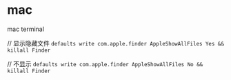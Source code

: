 # mac
mac terminal


// 显示隐藏文件
```defaults write com.apple.finder AppleShowAllFiles Yes && killall Finder```

// 不显示
```defaults write com.apple.finder AppleShowAllFiles No && killall Finder```
